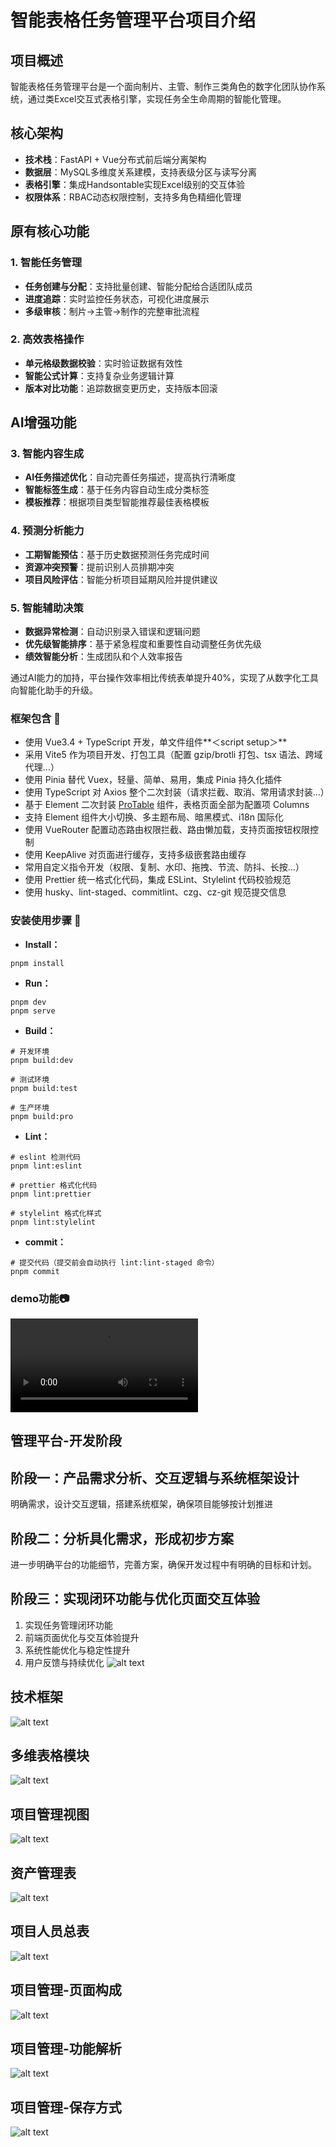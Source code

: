 # 智能表格任务管理平台项目介绍

## 项目概述

智能表格任务管理平台是一个面向制片、主管、制作三类角色的数字化团队协作系统，通过类Excel交互式表格引擎，实现任务全生命周期的智能化管理。

## 核心架构

- **技术栈**：FastAPI + Vue分布式前后端分离架构
- **数据层**：MySQL多维度关系建模，支持表级分区与读写分离
- **表格引擎**：集成Handsontable实现Excel级别的交互体验
- **权限体系**：RBAC动态权限控制，支持多角色精细化管理

## 原有核心功能

### 1. 智能任务管理

- **任务创建与分配**：支持批量创建、智能分配给合适团队成员
- **进度追踪**：实时监控任务状态，可视化进度展示
- **多级审核**：制片→主管→制作的完整审批流程

### 2. 高效表格操作

- **单元格级数据校验**：实时验证数据有效性
- **智能公式计算**：支持复杂业务逻辑计算
- **版本对比功能**：追踪数据变更历史，支持版本回滚

## AI增强功能

### 3. 智能内容生成

- **AI任务描述优化**：自动完善任务描述，提高执行清晰度
- **智能标签生成**：基于任务内容自动生成分类标签
- **模板推荐**：根据项目类型智能推荐最佳表格模板

### 4. 预测分析能力

- **工期智能预估**：基于历史数据预测任务完成时间
- **资源冲突预警**：提前识别人员排期冲突
- **项目风险评估**：智能分析项目延期风险并提供建议

### 5. 智能辅助决策

- **数据异常检测**：自动识别录入错误和逻辑问题
- **优先级智能排序**：基于紧急程度和重要性自动调整任务优先级
- **绩效智能分析**：生成团队和个人效率报告

通过AI能力的加持，平台操作效率相比传统表单提升40%，实现了从数字化工具向智能化助手的升级。

### 框架包含 🔨

- 使用 Vue3.4 + TypeScript 开发，单文件组件**＜script setup＞**
- 采用 Vite5 作为项目开发、打包工具（配置 gzip/brotli 打包、tsx 语法、跨域代理…）
- 使用 Pinia 替代 Vuex，轻量、简单、易用，集成 Pinia 持久化插件
- 使用 TypeScript 对 Axios 整个二次封装（请求拦截、取消、常用请求封装…）
- 基于 Element 二次封装 [ProTable](https://juejin.cn/post/7166068828202336263) 组件，表格页面全部为配置项 Columns
- 支持 Element 组件大小切换、多主题布局、暗黑模式、i18n 国际化
- 使用 VueRouter 配置动态路由权限拦截、路由懒加载，支持页面按钮权限控制
- 使用 KeepAlive 对页面进行缓存，支持多级嵌套路由缓存
- 常用自定义指令开发（权限、复制、水印、拖拽、节流、防抖、长按…）
- 使用 Prettier 统一格式化代码，集成 ESLint、Stylelint 代码校验规范
- 使用 husky、lint-staged、commitlint、czg、cz-git 规范提交信息

### 安装使用步骤 📔

- **Install：**

```text
pnpm install
```

- **Run：**

```text
pnpm dev
pnpm serve
```

- **Build：**

```text
# 开发环境
pnpm build:dev

# 测试环境
pnpm build:test

# 生产环境
pnpm build:pro
```

- **Lint：**

```text
# eslint 检测代码
pnpm lint:eslint

# prettier 格式化代码
pnpm lint:prettier

# stylelint 格式化样式
pnpm lint:stylelint
```

- **commit：**

```text
# 提交代码（提交前会自动执行 lint:lint-staged 命令）
pnpm commit
```

### demo功能📷

<video controls src="demo展示.mp4" title="Title"></video>

## 管理平台-开发阶段

## 阶段一：产品需求分析、交互逻辑与系统框架设计

明确需求，设计交互逻辑，搭建系统框架，确保项目能够按计划推进

## 阶段二：分析具化需求，形成初步方案

进一步明确平台的功能细节，完善方案，确保开发过程中有明确的目标和计划。

## 阶段三：实现闭环功能与优化页面交互体验

1. 实现任务管理闭环功能
2. 前端页面优化与交互体验提升
3. 系统性能优化与稳定性提升
4. 用户反馈与持续优化
   ![alt text](image-1.png)

## 技术框架

![alt text](image-2.png)

## 多维表格模块

![alt text](image-3.png)

## 项目管理视图

![alt text](image-4.png)

## 资产管理表

![alt text](image-5.png)

## 项目人员总表

![alt text](image-6.png)

## 项目管理-页面构成

![alt text](image-7.png)

## 项目管理-功能解析

![alt text](image-8.png)

## 项目管理-保存方式

![alt text](image-9.png)
